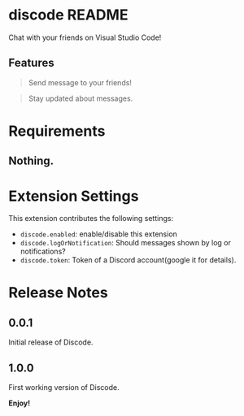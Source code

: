 # discode README
Chat with your friends on Visual Studio Code!

## Features
> Send message to your friends!

> Stay updated about messages.

# Requirements
## Nothing.

# Extension Settings
This extension contributes the following settings:

* `discode.enabled`: enable/disable this extension
* `discode.logOrNotification`: Should messages shown by log or notifications?
* `discode.token`: Token of a Discord account(google it for details).

# Release Notes
## 0.0.1
Initial release of Discode.

## 1.0.0
First working version of Discode.

**Enjoy!**